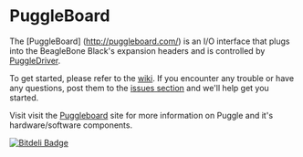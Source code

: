 PuggleBoard
===

The [PuggleBoard] (http://puggleboard.com/) is an I/O interface that plugs into the BeagleBone Black's expansion headers and is controlled by <a href="https://github.com/PuggleBoard/PuggleDriver">PuggleDriver</a>.

To get started, please refer to the <a href="https://github.com/PuggleBoard/PuggleBoard/wiki">wiki</a>. If you encounter any trouble or have any questions, post them to the <a href="https://github.com/PuggleBoard/PuggleBoard/issues">issues section</a> and we'll help get you started.

Visit visit the <a href="http://puggleboard.com">Puggleboard</a> site for more information on Puggle and it's hardware/software components.


[![Bitdeli Badge](https://d2weczhvl823v0.cloudfront.net/PuggleBoard/puggleboard/trend.png)](https://bitdeli.com/free "Bitdeli Badge")

